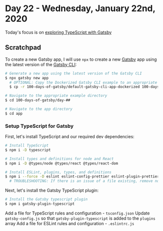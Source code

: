 # Day 22 - Wednesday, January 22nd, 2020

Today's focus is on [exploring TypeScript with Gatsby](https://github.com/gatsbyjs/gatsby/tree/master/examples/using-typescript)

## Scratchpad

To create a new Gatsby app, I will use `npx` to create a new [Gatsby](https://www.gatsbyjs.com) app using the latest version of the [Gatsby CLI](https://www.gatsbyjs.com):

```sh
# Generate a new app using the latest version of the Gatsby CLI
$ npx gatsby new app
  # OPTIONAL: Copy the Dockerized Gatsby CLI example to an appropriate folder for a faster starting point
  $ cp -r 100-days-of-gatsby/default-gatsby-cli-app-dockerized 100-days-of-gatsby/day-##

# Navigate to the appropriate example directory
$ cd 100-days-of-gatsby/day-##

# Navigate to the app directory
$ cd app
```

### Setup TypeScript for Gatsby

First, let's install TypeScript and our required dev dependencies:

```sh
# Install TypeScript
$ npm i -D typescript

# Install types and definitions for node and React
$ npm i -D @types/node @types/react @types/react-dom

# Install ESLint, plugins, types, and definitions
$ npm i --force -D eslint eslint-config-prettier eslint-plugin-prettier @typescript-eslint/eslint-plugin @typescript-eslint/parser
  # TROUBLESHOOTING: If there is an issue of a file existing, remove node_modules and try reinstalling
```

Next, let's install the Gatsby TypeScript plugin:

```sh
# Install the Gatsby typescript plugin
$ npm i gatsby-plugin-typescript
```

Add a file for TypeScript rules and configuration - `tsconfig.json`
Update `gatsby-config.js` so that `gatsby-plugin-typescript` is added to the `plugins` array
Add a file for ESLint rules and configuration - `.eslintrc.js`
